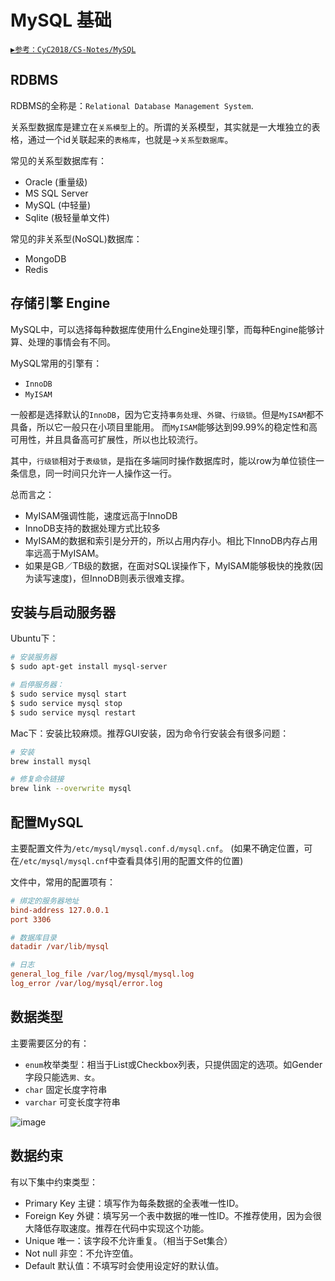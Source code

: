 # MySQL 基础

[`▶参考：CyC2018/CS-Notes/MySQL`](https://github.com/CyC2018/CS-Notes/blob/master/notes/MySQL.md)

## RDBMS

RDBMS的全称是：`Relational Database Management System`.

关系型数据库是建立在`关系模型`上的。所谓的关系模型，其实就是一大堆独立的表格，通过一个id关联起来的`表格库`，也就是->`关系型数据库`。

常见的关系型数据库有：
- Oracle (重量级)
- MS SQL Server
- MySQL (中轻量)
- Sqlite (极轻量单文件)

常见的非关系型(NoSQL)数据库：
- MongoDB
- Redis


## 存储引擎 Engine

MySQL中，可以选择每种数据库使用什么Engine处理引擎，而每种Engine能够计算、处理的事情会有不同。

MySQL常用的引擎有：
- `InnoDB`
- `MyISAM`

一般都是选择默认的`InnoDB`，因为它支持`事务处理`、`外键`、`行级锁`。但是`MyISAM`都不具备，所以它一般只在小项目里能用。
而`MyISAM`能够达到99.99%的稳定性和高可用性，并且具备高可扩展性，所以也比较流行。

其中，`行级锁`相对于`表级锁`，是指在多端同时操作数据库时，能以row为单位锁住一条信息，同一时间只允许一人操作这一行。

总而言之：
- MyISAM强调性能，速度远高于InnoDB
- InnoDB支持的数据处理方式比较多
- MyISAM的数据和索引是分开的，所以占用内存小。相比下InnoDB内存占用率远高于MyISAM。
- 如果是GB／TB级的数据，在面对SQL误操作下，MyISAM能够极快的挽救(因为读写速度)，但InnoDB则表示很难支撑。


## 安装与启动服务器

Ubuntu下：
```sh
# 安装服务器
$ sudo apt-get install mysql-server

# 启停服务器：
$ sudo service mysql start
$ sudo service mysql stop
$ sudo service mysql restart
```

Mac下：安装比较麻烦。推荐GUI安装，因为命令行安装会有很多问题：
```sh
# 安装
brew install mysql

# 修复命令链接
brew link --overwrite mysql
```


## 配置MySQL

主要配置文件为`/etc/mysql/mysql.conf.d/mysql.cnf`。
(如果不确定位置，可在`/etc/mysql/mysql.cnf`中查看具体引用的配置文件的位置)

文件中，常用的配置项有：
```ini
# 绑定的服务器地址
bind-address 127.0.0.1
port 3306

# 数据库目录
datadir /var/lib/mysql

# 日志
general_log_file /var/log/mysql/mysql.log
log_error /var/log/mysql/error.log
```


## 数据类型

主要需要区分的有：
- `enum`枚举类型：相当于List或Checkbox列表，只提供固定的选项。如Gender字段只能选`男、女`。
- `char` 固定长度字符串
- `varchar` 可变长度字符串

![image](https://user-images.githubusercontent.com/14041622/48895096-3dce7d00-ee7f-11e8-9990-479464f752ca.png)


## 数据约束

有以下集中约束类型：
- Primary Key 主键：填写作为每条数据的全表唯一性ID。
- Foreign Key 外键：填写另一个表中数据的唯一性ID。不推荐使用，因为会很大降低存取速度。推荐在代码中实现这个功能。
- Unique 唯一：该字段不允许重复。（相当于Set集合）
- Not null 非空：不允许空值。
- Default 默认值：不填写时会使用设定好的默认值。